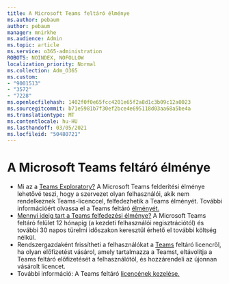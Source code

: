 ```yaml
---
title: A Microsoft Teams feltáró élménye
ms.author: pebaum
author: pebaum
manager: mnirkhe
ms.audience: Admin
ms.topic: article
ms.service: o365-administration
ROBOTS: NOINDEX, NOFOLLOW
localization_priority: Normal
ms.collection: Adm_O365
ms.custom:
- "9001513"
- "3572"
- "7228"
ms.openlocfilehash: 1402f0f0e65fcc4201e65f2a8d1c3b09c12a0023
ms.sourcegitcommit: b71e5981b7f30ef2bce4e695118d03aa68a5be4a
ms.translationtype: MT
ms.contentlocale: hu-HU
ms.lasthandoff: 03/05/2021
ms.locfileid: "50480721"
---
```

# <a name="microsoft-teams-exploratory-experience"></a>A Microsoft Teams feltáró élménye

- Mi az a [Teams Exploratory?](https://docs.microsoft.com/microsoftteams/teams-exploratory) A Microsoft Teams felderítési élménye lehetővé teszi, hogy a szervezet olyan felhasználói, akik nem rendelkeznek Teams-licenccel, felfedezhetik a Teams élményét. További információért olvassa el a Teams feltáró [élményét.](https://docs.microsoft.com/microsoftteams/teams-exploratory#whats-in-the-teams-exploratory-experience)
- [Mennyi ideig tart a Teams felfedezési élménye?](https://docs.microsoft.com/microsoftteams/teams-exploratory#how-long-does-the-teams-exploratory-experience-last) A Microsoft Teams feltáró felület 12 hónapig (a kezdeti felhasználói regisztrációtól) és további 30 napos türelmi időszakon keresztül érhető el további költség nélkül.
- Rendszergazdaként frissítheti a felhasználókat a [Teams](https://docs.microsoft.com/microsoftteams/teams-exploratory#upgrade-users-from-the-teams-exploratory-license) feltáró licencről, ha olyan előfizetést vásárol, amely tartalmazza a Teamst, eltávolítja a Teams feltáró előfizetését a felhasználótól, és hozzárendeli az újonnan vásárolt licencet.
- További információ: A Teams feltáró [licencének kezelése.](https://docs.microsoft.com/microsoftteams/teams-exploratory)

